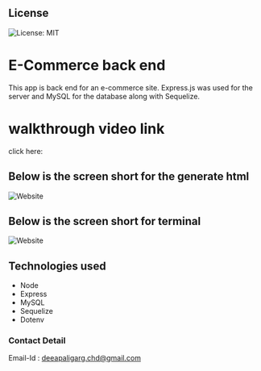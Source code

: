 ## License
![License: MIT](https://img.shields.io/badge/License-MIT-yellow.svg)

# E-Commerce back end
This app is back end for an e-commerce site. Express.js was used for the server and MySQL for the database along with Sequelize.

# walkthrough video link 
click here:

## Below is the screen short for the generate html 
![Website](./assets/html-page.png)


## Below is the screen short for terminal
![Website](./assets/terminal.png)






## Technologies used
* Node
* Express
* MySQL
* Sequelize
* Dotenv

### Contact Detail 
Email-Id : deeapaligarg.chd@gmail.com

